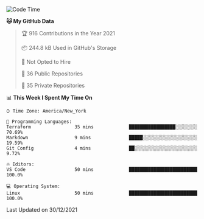<!--START_SECTION:waka-->
![Code Time](http://img.shields.io/badge/Code%20Time-54%20hrs%2041%20mins-blue)

**🐱 My GitHub Data** 

> 🏆 916 Contributions in the Year 2021
 > 
> 📦 244.8 kB Used in GitHub's Storage 
 > 
> 🚫 Not Opted to Hire
 > 
> 📜 36 Public Repositories 
 > 
> 🔑 35 Private Repositories  
 > 
📊 **This Week I Spent My Time On** 

```text
⌚︎ Time Zone: America/New_York

💬 Programming Languages: 
Terraform                35 mins             █████████████████░░░░░░░░   70.69% 
Markdown                 9 mins              █████░░░░░░░░░░░░░░░░░░░░   19.59% 
Git Config               4 mins              ██░░░░░░░░░░░░░░░░░░░░░░░   9.72%

🔥 Editors: 
VS Code                  50 mins             █████████████████████████   100.0%

💻 Operating System: 
Linux                    50 mins             █████████████████████████   100.0%

```


 Last Updated on 30/12/2021
<!--END_SECTION:waka-->